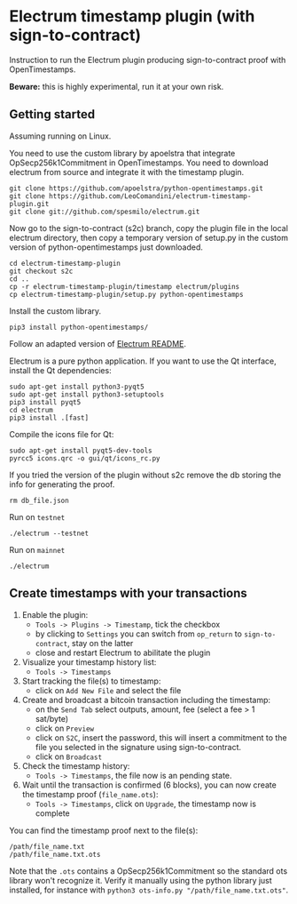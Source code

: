 # Electrum timestamp plugin (with sign-to-contract)

Instruction to run the Electrum plugin producing sign-to-contract proof with OpenTimestamps.

**Beware:** this is highly experimental, run it at your own risk. 

## Getting started

Assuming running on Linux.
 
You need to use the custom library by apoelstra that integrate OpSecp256k1Commitment in OpenTimestamps.
You need to download electrum from source and integrate it with the timestamp plugin. 
 
``` 
git clone https://github.com/apoelstra/python-opentimestamps.git
git clone https://github.com/LeoComandini/electrum-timestamp-plugin.git
git clone git://github.com/spesmilo/electrum.git
```

Now go to the sign-to-contract (s2c) branch, 
copy the plugin file in the local electrum directory, 
then copy a temporary version of setup.py in the custom version of python-opentimestamps just downloaded.
```
cd electrum-timestamp-plugin
git checkout s2c
cd ..
cp -r electrum-timestamp-plugin/timestamp electrum/plugins
cp electrum-timestamp-plugin/setup.py python-opentimestamps
```

Install the custom library.
```
pip3 install python-opentimestamps/
```

Follow an adapted version of [Electrum README](https://github.com/spesmilo/electrum#development-version).

Electrum is a pure python application. 
If you want to use the Qt interface, install the Qt dependencies:
```
sudo apt-get install python3-pyqt5
sudo apt-get install python3-setuptools
pip3 install pyqt5
cd electrum
pip3 install .[fast]
```

Compile the icons file for Qt:
```
sudo apt-get install pyqt5-dev-tools
pyrcc5 icons.qrc -o gui/qt/icons_rc.py
```

If you tried the version of the plugin without s2c remove the db storing the info for generating the proof.
```
rm db_file.json
``` 

Run on `testnet`
```
./electrum --testnet
```

Run on `mainnet`
```
./electrum
```

## Create timestamps with your transactions
1) Enable the plugin:
    - `Tools -> Plugins -> Timestamp`, tick the checkbox
    - by clicking to `Settings` you can switch from `op_return` to `sign-to-contract`, stay on the latter
    - close and restart Electrum to abilitate the plugin
2) Visualize your timestamp history list:
    - `Tools -> Timestamps` 
3) Start tracking the file(s) to timestamp:
    - click on `Add New File` and select the file
4) Create and broadcast a bitcoin transaction including the timestamp:
    - on the `Send Tab` select outputs, amount, fee
    (select a fee > 1 sat/byte) 
    - click on `Preview`  
    - click on `S2C`, insert the password, this will insert a commitment to the file you selected in the signature using sign-to-contract.
    - click on `Broadcast`
5) Check the timestamp history:
    - `Tools -> Timestamps`, the file now is an pending state.
6) Wait until the transaction is confirmed (6 blocks), you can now create the timestamp proof (`file_name.ots`):
    - `Tools -> Timestamps`, 
click on `Upgrade`,
the timestamp now is complete

You can find the timestamp proof next to the file(s):
```
/path/file_name.txt
/path/file_name.txt.ots
```

Note that the `.ots` contains a OpSecp256k1Commitment so the standard ots library won't recognize it.
Verify it manually using the python library just installed, 
for instance with `python3 ots-info.py "/path/file_name.txt.ots"`.
